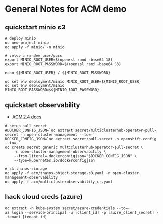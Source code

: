 # General Notes for ACM demo

## quickstart minio s3
```
# deploy minio
oc new-project minio
oc apply -f minio/ -n minio

# setup a random user/pass
export MINIO_ROOT_USER=$(openssl rand -base64 18)
export MINIO_ROOT_PASSWORD=$(openssl rand -base64 33)

echo ${MINIO_ROOT_USER} / ${MINIO_ROOT_PASSWORD}

oc set env deployment/minio MINIO_ROOT_USER=${MINIO_ROOT_USER}
oc set env deployment/minio MINIO_ROOT_PASSWORD=$${MINIO_ROOT_PASSWORD}
```

## quickstart observability
- [ACM 2.4 docs](https://access.redhat.com/documentation/en-us/red_hat_advanced_cluster_management_for_kubernetes/2.4/html/observability/observing-environments-intro#enabling-observability)
```
# setup pull secret
#DOCKER_CONFIG_JSON=`oc extract secret/multiclusterhub-operator-pull-secret -n open-cluster-management --to=-`
DOCKER_CONFIG_JSON=`oc extract secret/pull-secret -n openshift-config --to=-`
oc create secret generic multiclusterhub-operator-pull-secret \
    -n open-cluster-management-observability \
    --from-literal=.dockerconfigjson="$DOCKER_CONFIG_JSON" \
    --type=kubernetes.io/dockerconfigjson

# s3 thanos-storage
oc apply -f acm/thanos-object-storage-s3.yaml -n open-cluster-management-observability
oc apply -f acm/multiclusterobservability_cr.yaml
```


## hack cloud creds (azure)
```
oc extract -n kube-system secret/azure-credentials --to=-
az login --service-principal -u [client_id] -p [auzre_client_secret] --tenant [tenant_id]
```

